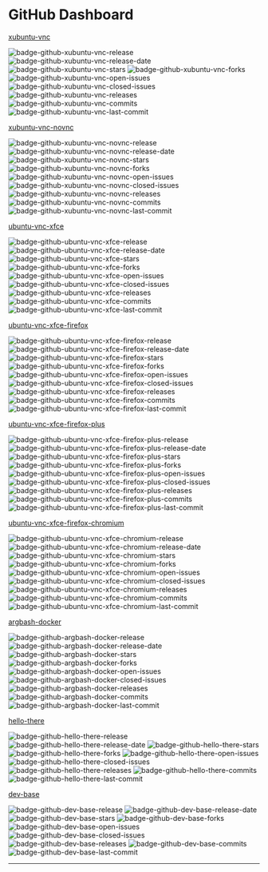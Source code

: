 # GitHub Dashboard

[xubuntu-vnc](https://github.com/accetto/xubuntu-vnc)

![badge-github-xubuntu-vnc-release][badge-github-xubuntu-vnc-release]
![badge-github-xubuntu-vnc-release-date][badge-github-xubuntu-vnc-release-date]
![badge-github-xubuntu-vnc-stars][badge-github-xubuntu-vnc-stars]
![badge-github-xubuntu-vnc-forks][badge-github-xubuntu-vnc-forks]
![badge-github-xubuntu-vnc-open-issues][badge-github-xubuntu-vnc-open-issues]
![badge-github-xubuntu-vnc-closed-issues][badge-github-xubuntu-vnc-closed-issues]
![badge-github-xubuntu-vnc-releases][badge-github-xubuntu-vnc-releases]
![badge-github-xubuntu-vnc-commits][badge-github-xubuntu-vnc-commits]
![badge-github-xubuntu-vnc-last-commit][badge-github-xubuntu-vnc-last-commit]

[xubuntu-vnc-novnc](https://github.com/accetto/xubuntu-vnc-novnc)

![badge-github-xubuntu-vnc-novnc-release][badge-github-xubuntu-vnc-novnc-release]
![badge-github-xubuntu-vnc-novnc-release-date][badge-github-xubuntu-vnc-novnc-release-date]
![badge-github-xubuntu-vnc-novnc-stars][badge-github-xubuntu-vnc-novnc-stars]
![badge-github-xubuntu-vnc-novnc-forks][badge-github-xubuntu-vnc-novnc-forks]
![badge-github-xubuntu-vnc-novnc-open-issues][badge-github-xubuntu-vnc-novnc-open-issues]
![badge-github-xubuntu-vnc-novnc-closed-issues][badge-github-xubuntu-vnc-novnc-closed-issues]
![badge-github-xubuntu-vnc-novnc-releases][badge-github-xubuntu-vnc-novnc-releases]
![badge-github-xubuntu-vnc-novnc-commits][badge-github-xubuntu-vnc-novnc-commits]
![badge-github-xubuntu-vnc-novnc-last-commit][badge-github-xubuntu-vnc-novnc-last-commit]

[ubuntu-vnc-xfce](https://github.com/accetto/ubuntu-vnc-xfce)

![badge-github-ubuntu-vnc-xfce-release][badge-github-ubuntu-vnc-xfce-release]
![badge-github-ubuntu-vnc-xfce-release-date][badge-github-ubuntu-vnc-xfce-release-date]
![badge-github-ubuntu-vnc-xfce-stars][badge-github-ubuntu-vnc-xfce-stars]
![badge-github-ubuntu-vnc-xfce-forks][badge-github-ubuntu-vnc-xfce-forks]
![badge-github-ubuntu-vnc-xfce-open-issues][badge-github-ubuntu-vnc-xfce-open-issues]
![badge-github-ubuntu-vnc-xfce-closed-issues][badge-github-ubuntu-vnc-xfce-closed-issues]
![badge-github-ubuntu-vnc-xfce-releases][badge-github-ubuntu-vnc-xfce-releases]
![badge-github-ubuntu-vnc-xfce-commits][badge-github-ubuntu-vnc-xfce-commits]
![badge-github-ubuntu-vnc-xfce-last-commit][badge-github-ubuntu-vnc-xfce-last-commit]

[ubuntu-vnc-xfce-firefox](https://github.com/accetto/ubuntu-vnc-xfce-firefox)

![badge-github-ubuntu-vnc-xfce-firefox-release][badge-github-ubuntu-vnc-xfce-firefox-release]
![badge-github-ubuntu-vnc-xfce-firefox-release-date][badge-github-ubuntu-vnc-xfce-firefox-release-date]
![badge-github-ubuntu-vnc-xfce-firefox-stars][badge-github-ubuntu-vnc-xfce-firefox-stars]
![badge-github-ubuntu-vnc-xfce-firefox-forks][badge-github-ubuntu-vnc-xfce-firefox-forks]
![badge-github-ubuntu-vnc-xfce-firefox-open-issues][badge-github-ubuntu-vnc-xfce-firefox-open-issues]
![badge-github-ubuntu-vnc-xfce-firefox-closed-issues][badge-github-ubuntu-vnc-xfce-firefox-closed-issues]
![badge-github-ubuntu-vnc-xfce-firefox-releases][badge-github-ubuntu-vnc-xfce-firefox-releases]
![badge-github-ubuntu-vnc-xfce-firefox-commits][badge-github-ubuntu-vnc-xfce-firefox-commits]
![badge-github-ubuntu-vnc-xfce-firefox-last-commit][badge-github-ubuntu-vnc-xfce-firefox-last-commit]

[ubuntu-vnc-xfce-firefox-plus](https://github.com/accetto/ubuntu-vnc-xfce-firefox-plus)

![badge-github-ubuntu-vnc-xfce-firefox-plus-release][badge-github-ubuntu-vnc-xfce-firefox-plus-release]
![badge-github-ubuntu-vnc-xfce-firefox-plus-release-date][badge-github-ubuntu-vnc-xfce-firefox-plus-release-date]
![badge-github-ubuntu-vnc-xfce-firefox-plus-stars][badge-github-ubuntu-vnc-xfce-firefox-plus-stars]
![badge-github-ubuntu-vnc-xfce-firefox-plus-forks][badge-github-ubuntu-vnc-xfce-firefox-plus-forks]
![badge-github-ubuntu-vnc-xfce-firefox-plus-open-issues][badge-github-ubuntu-vnc-xfce-firefox-plus-open-issues]
![badge-github-ubuntu-vnc-xfce-firefox-plus-closed-issues][badge-github-ubuntu-vnc-xfce-firefox-plus-closed-issues]
![badge-github-ubuntu-vnc-xfce-firefox-plus-releases][badge-github-ubuntu-vnc-xfce-firefox-plus-releases]
![badge-github-ubuntu-vnc-xfce-firefox-plus-commits][badge-github-ubuntu-vnc-xfce-firefox-plus-commits]
![badge-github-ubuntu-vnc-xfce-firefox-plus-last-commit][badge-github-ubuntu-vnc-xfce-firefox-plus-last-commit]

[ubuntu-vnc-xfce-firefox-chromium](https://github.com/accetto/ubuntu-vnc-xfce-chromium)

![badge-github-ubuntu-vnc-xfce-chromium-release][badge-github-ubuntu-vnc-xfce-chromium-release]
![badge-github-ubuntu-vnc-xfce-chromium-release-date][badge-github-ubuntu-vnc-xfce-chromium-release-date]
![badge-github-ubuntu-vnc-xfce-chromium-stars][badge-github-ubuntu-vnc-xfce-chromium-stars]
![badge-github-ubuntu-vnc-xfce-chromium-forks][badge-github-ubuntu-vnc-xfce-chromium-forks]
![badge-github-ubuntu-vnc-xfce-chromium-open-issues][badge-github-ubuntu-vnc-xfce-chromium-open-issues]
![badge-github-ubuntu-vnc-xfce-chromium-closed-issues][badge-github-ubuntu-vnc-xfce-chromium-closed-issues]
![badge-github-ubuntu-vnc-xfce-chromium-releases][badge-github-ubuntu-vnc-xfce-chromium-releases]
![badge-github-ubuntu-vnc-xfce-chromium-commits][badge-github-ubuntu-vnc-xfce-chromium-commits]
![badge-github-ubuntu-vnc-xfce-chromium-last-commit][badge-github-ubuntu-vnc-xfce-chromium-last-commit]

[argbash-docker](https://github.com/accetto/argbash-docker)

![badge-github-argbash-docker-release][badge-github-argbash-docker-release]
![badge-github-argbash-docker-release-date][badge-github-argbash-docker-release-date]
![badge-github-argbash-docker-stars][badge-github-argbash-docker-stars]
![badge-github-argbash-docker-forks][badge-github-argbash-docker-forks]
![badge-github-argbash-docker-open-issues][badge-github-argbash-docker-open-issues]
![badge-github-argbash-docker-closed-issues][badge-github-argbash-docker-closed-issues]
![badge-github-argbash-docker-releases][badge-github-argbash-docker-releases]
![badge-github-argbash-docker-commits][badge-github-argbash-docker-commits]
![badge-github-argbash-docker-last-commit][badge-github-argbash-docker-last-commit]

[hello-there](https://github.com/accetto/hello-there)

![badge-github-hello-there-release][badge-github-hello-there-release]
![badge-github-hello-there-release-date][badge-github-hello-there-release-date]
![badge-github-hello-there-stars][badge-github-hello-there-stars]
![badge-github-hello-there-forks][badge-github-hello-there-forks]
![badge-github-hello-there-open-issues][badge-github-hello-there-open-issues]
![badge-github-hello-there-closed-issues][badge-github-hello-there-closed-issues]
![badge-github-hello-there-releases][badge-github-hello-there-releases]
![badge-github-hello-there-commits][badge-github-hello-there-commits]
![badge-github-hello-there-last-commit][badge-github-hello-there-last-commit]

[dev-base](https://github.com/accetto/dev-base)

![badge-github-dev-base-release][badge-github-dev-base-release]
![badge-github-dev-base-release-date][badge-github-dev-base-release-date]
![badge-github-dev-base-stars][badge-github-dev-base-stars]
![badge-github-dev-base-forks][badge-github-dev-base-forks]
![badge-github-dev-base-open-issues][badge-github-dev-base-open-issues]
![badge-github-dev-base-closed-issues][badge-github-dev-base-closed-issues]
![badge-github-dev-base-releases][badge-github-dev-base-releases]
![badge-github-dev-base-commits][badge-github-dev-base-commits]
![badge-github-dev-base-last-commit][badge-github-dev-base-last-commit]

***

<!-- github badges xubuntu-vnc -->

[badge-github-xubuntu-vnc-release]: https://badgen.net/github/release/accetto/xubuntu-vnc?icon=github&label=release

[badge-github-xubuntu-vnc-release-date]: https://img.shields.io/github/release-date/accetto/xubuntu-vnc?logo=github

[badge-github-xubuntu-vnc-stars]: https://badgen.net/github/stars/accetto/xubuntu-vnc?icon=github&label=stars

[badge-github-xubuntu-vnc-forks]: https://badgen.net/github/forks/accetto/xubuntu-vnc?icon=github&label=forks

[badge-github-xubuntu-vnc-releases]: https://badgen.net/github/releases/accetto/xubuntu-vnc?icon=github&label=releases

[badge-github-xubuntu-vnc-commits]: https://badgen.net/github/commits/accetto/xubuntu-vnc?icon=github&label=commits

[badge-github-xubuntu-vnc-last-commit]: https://badgen.net/github/last-commit/accetto/xubuntu-vnc?icon=github&label=last%20commit

[badge-github-xubuntu-vnc-closed-issues]: https://badgen.net/github/closed-issues/accetto/xubuntu-vnc?icon=github&label=closed%20issues

[badge-github-xubuntu-vnc-open-issues]: https://badgen.net/github/open-issues/accetto/xubuntu-vnc?icon=github&label=open%20issues

<!-- github badges xubuntu-vnc-novnc -->

[badge-github-xubuntu-vnc-novnc-release]: https://badgen.net/github/release/accetto/xubuntu-vnc-novnc?icon=github&label=release

[badge-github-xubuntu-vnc-novnc-release-date]: https://img.shields.io/github/release-date/accetto/xubuntu-vnc-novnc?logo=github

[badge-github-xubuntu-vnc-novnc-stars]: https://badgen.net/github/stars/accetto/xubuntu-vnc-novnc?icon=github&label=stars

[badge-github-xubuntu-vnc-novnc-forks]: https://badgen.net/github/forks/accetto/xubuntu-vnc-novnc?icon=github&label=forks

[badge-github-xubuntu-vnc-novnc-releases]: https://badgen.net/github/releases/accetto/xubuntu-vnc-novnc?icon=github&label=releases

[badge-github-xubuntu-vnc-novnc-commits]: https://badgen.net/github/commits/accetto/xubuntu-vnc-novnc?icon=github&label=commits

[badge-github-xubuntu-vnc-novnc-last-commit]: https://badgen.net/github/last-commit/accetto/xubuntu-vnc-novnc?icon=github&label=last%20commit

[badge-github-xubuntu-vnc-novnc-closed-issues]: https://badgen.net/github/closed-issues/accetto/xubuntu-vnc-novnc?icon=github&label=closed%20issues

[badge-github-xubuntu-vnc-novnc-open-issues]: https://badgen.net/github/open-issues/accetto/xubuntu-vnc-novnc?icon=github&label=open%20issues

<!-- github badges ubuntu-vnc-xfce -->

[badge-github-ubuntu-vnc-xfce-release]: https://badgen.net/github/release/accetto/ubuntu-vnc-xfce?icon=github&label=release

[badge-github-ubuntu-vnc-xfce-release-date]: https://img.shields.io/github/release-date/accetto/ubuntu-vnc-xfce?logo=github

[badge-github-ubuntu-vnc-xfce-stars]: https://badgen.net/github/stars/accetto/ubuntu-vnc-xfce?icon=github&label=stars

[badge-github-ubuntu-vnc-xfce-forks]: https://badgen.net/github/forks/accetto/ubuntu-vnc-xfce?icon=github&label=forks

[badge-github-ubuntu-vnc-xfce-releases]: https://badgen.net/github/releases/accetto/ubuntu-vnc-xfce?icon=github&label=releases

[badge-github-ubuntu-vnc-xfce-commits]: https://badgen.net/github/commits/accetto/ubuntu-vnc-xfce?icon=github&label=commits

[badge-github-ubuntu-vnc-xfce-last-commit]: https://badgen.net/github/last-commit/accetto/ubuntu-vnc-xfce?icon=github&label=last%20commit

[badge-github-ubuntu-vnc-xfce-closed-issues]: https://badgen.net/github/closed-issues/accetto/ubuntu-vnc-xfce?icon=github&label=closed%20issues

[badge-github-ubuntu-vnc-xfce-open-issues]: https://badgen.net/github/open-issues/accetto/ubuntu-vnc-xfce?icon=github&label=open%20issues

<!-- github badges ubuntu-vnc-xfce-firefox -->

[badge-github-ubuntu-vnc-xfce-firefox-release]: https://badgen.net/github/release/accetto/ubuntu-vnc-xfce-firefox?icon=github&label=release

[badge-github-ubuntu-vnc-xfce-firefox-release-date]: https://img.shields.io/github/release-date/accetto/ubuntu-vnc-xfce-firefox?logo=github

[badge-github-ubuntu-vnc-xfce-firefox-stars]: https://badgen.net/github/stars/accetto/ubuntu-vnc-xfce-firefox?icon=github&label=stars

[badge-github-ubuntu-vnc-xfce-firefox-forks]: https://badgen.net/github/forks/accetto/ubuntu-vnc-xfce-firefox?icon=github&label=forks

[badge-github-ubuntu-vnc-xfce-firefox-releases]: https://badgen.net/github/releases/accetto/ubuntu-vnc-xfce-firefox?icon=github&label=releases

[badge-github-ubuntu-vnc-xfce-firefox-commits]: https://badgen.net/github/commits/accetto/ubuntu-vnc-xfce-firefox?icon=github&label=commits

[badge-github-ubuntu-vnc-xfce-firefox-last-commit]: https://badgen.net/github/last-commit/accetto/ubuntu-vnc-xfce-firefox?icon=github&label=last%20commit

[badge-github-ubuntu-vnc-xfce-firefox-closed-issues]: https://badgen.net/github/closed-issues/accetto/ubuntu-vnc-xfce-firefox?icon=github&label=closed%20issues

[badge-github-ubuntu-vnc-xfce-firefox-open-issues]: https://badgen.net/github/open-issues/accetto/ubuntu-vnc-xfce-firefox?icon=github&label=open%20issues

<!-- github badges ubuntu-vnc-xfce-firefox-plus -->

[badge-github-ubuntu-vnc-xfce-firefox-plus-release]: https://badgen.net/github/release/accetto/ubuntu-vnc-xfce-firefox-plus?icon=github&label=release

[badge-github-ubuntu-vnc-xfce-firefox-plus-release-date]: https://img.shields.io/github/release-date/accetto/ubuntu-vnc-xfce-firefox-plus?logo=github

[badge-github-ubuntu-vnc-xfce-firefox-plus-stars]: https://badgen.net/github/stars/accetto/ubuntu-vnc-xfce-firefox-plus?icon=github&label=stars

[badge-github-ubuntu-vnc-xfce-firefox-plus-forks]: https://badgen.net/github/forks/accetto/ubuntu-vnc-xfce-firefox-plus?icon=github&label=forks

[badge-github-ubuntu-vnc-xfce-firefox-plus-releases]: https://badgen.net/github/releases/accetto/ubuntu-vnc-xfce-firefox-plus?icon=github&label=releases

[badge-github-ubuntu-vnc-xfce-firefox-plus-commits]: https://badgen.net/github/commits/accetto/ubuntu-vnc-xfce-firefox-plus?icon=github&label=commits

[badge-github-ubuntu-vnc-xfce-firefox-plus-last-commit]: https://badgen.net/github/last-commit/accetto/ubuntu-vnc-xfce-firefox-plus?icon=github&label=last%20commit

[badge-github-ubuntu-vnc-xfce-firefox-plus-closed-issues]: https://badgen.net/github/closed-issues/accetto/ubuntu-vnc-xfce-firefox-plus?icon=github&label=closed%20issues

[badge-github-ubuntu-vnc-xfce-firefox-plus-open-issues]: https://badgen.net/github/open-issues/accetto/ubuntu-vnc-xfce-firefox-plus?icon=github&label=open%20issues

<!-- github badges ubuntu-vnc-xfce-chromium -->

[badge-github-ubuntu-vnc-xfce-chromium-release]: https://badgen.net/github/release/accetto/ubuntu-vnc-xfce-chromium?icon=github&label=release

[badge-github-ubuntu-vnc-xfce-chromium-release-date]: https://img.shields.io/github/release-date/accetto/ubuntu-vnc-xfce-chromium?logo=github

[badge-github-ubuntu-vnc-xfce-chromium-stars]: https://badgen.net/github/stars/accetto/ubuntu-vnc-xfce-chromium?icon=github&label=stars

[badge-github-ubuntu-vnc-xfce-chromium-forks]: https://badgen.net/github/forks/accetto/ubuntu-vnc-xfce-chromium?icon=github&label=forks

[badge-github-ubuntu-vnc-xfce-chromium-releases]: https://badgen.net/github/releases/accetto/ubuntu-vnc-xfce-chromium?icon=github&label=releases

[badge-github-ubuntu-vnc-xfce-chromium-commits]: https://badgen.net/github/commits/accetto/ubuntu-vnc-xfce-chromium?icon=github&label=commits

[badge-github-ubuntu-vnc-xfce-chromium-last-commit]: https://badgen.net/github/last-commit/accetto/ubuntu-vnc-xfce-chromium?icon=github&label=last%20commit

[badge-github-ubuntu-vnc-xfce-chromium-closed-issues]: https://badgen.net/github/closed-issues/accetto/ubuntu-vnc-xfce-chromium?icon=github&label=closed%20issues

[badge-github-ubuntu-vnc-xfce-chromium-open-issues]: https://badgen.net/github/open-issues/accetto/ubuntu-vnc-xfce-chromium?icon=github&label=open%20issues

<!-- github badges argbash-docker -->

[badge-github-argbash-docker-release]: https://badgen.net/github/release/accetto/argbash-docker?icon=github&label=release

[badge-github-argbash-docker-release-date]: https://img.shields.io/github/release-date/accetto/argbash-docker?logo=github

[badge-github-argbash-docker-stars]: https://badgen.net/github/stars/accetto/argbash-docker?icon=github&label=stars

[badge-github-argbash-docker-forks]: https://badgen.net/github/forks/accetto/argbash-docker?icon=github&label=forks

[badge-github-argbash-docker-releases]: https://badgen.net/github/releases/accetto/argbash-docker?icon=github&label=releases

[badge-github-argbash-docker-commits]: https://badgen.net/github/commits/accetto/argbash-docker?icon=github&label=commits

[badge-github-argbash-docker-last-commit]: https://badgen.net/github/last-commit/accetto/argbash-docker?icon=github&label=last%20commit

[badge-github-argbash-docker-closed-issues]: https://badgen.net/github/closed-issues/accetto/argbash-docker?icon=github&label=closed%20issues

[badge-github-argbash-docker-open-issues]: https://badgen.net/github/open-issues/accetto/argbash-docker?icon=github&label=open%20issues

<!-- github badges hello-there -->

[badge-github-hello-there-release]: https://badgen.net/github/release/accetto/hello-there?icon=github&label=release

[badge-github-hello-there-release-date]: https://img.shields.io/github/release-date/accetto/hello-there?logo=github

[badge-github-hello-there-stars]: https://badgen.net/github/stars/accetto/hello-there?icon=github&label=stars

[badge-github-hello-there-forks]: https://badgen.net/github/forks/accetto/hello-there?icon=github&label=forks

[badge-github-hello-there-releases]: https://badgen.net/github/releases/accetto/hello-there?icon=github&label=releases

[badge-github-hello-there-commits]: https://badgen.net/github/commits/accetto/hello-there?icon=github&label=commits

[badge-github-hello-there-last-commit]: https://badgen.net/github/last-commit/accetto/hello-there?icon=github&label=last%20commit

[badge-github-hello-there-closed-issues]: https://badgen.net/github/closed-issues/accetto/hello-there?icon=github&label=closed%20issues

[badge-github-hello-there-open-issues]: https://badgen.net/github/open-issues/accetto/hello-there?icon=github&label=open%20issues

<!-- github badges dev-base-->

[badge-github-dev-base-release]: https://badgen.net/github/release/accetto/dev-base?icon=github&label=release

[badge-github-dev-base-release-date]: https://img.shields.io/github/release-date/accetto/dev-base?logo=github

[badge-github-dev-base-stars]: https://badgen.net/github/stars/accetto/dev-base?icon=github&label=stars

[badge-github-dev-base-forks]: https://badgen.net/github/forks/accetto/dev-base?icon=github&label=forks

[badge-github-dev-base-releases]: https://badgen.net/github/releases/accetto/dev-base?icon=github&label=releases

[badge-github-dev-base-commits]: https://badgen.net/github/commits/accetto/dev-base?icon=github&label=commits

[badge-github-dev-base-last-commit]: https://badgen.net/github/last-commit/accetto/dev-base?icon=github&label=last%20commit

[badge-github-dev-base-closed-issues]: https://badgen.net/github/closed-issues/accetto/dev-base?icon=github&label=closed%20issues

[badge-github-dev-base-open-issues]: https://badgen.net/github/open-issues/accetto/dev-base?icon=github&label=open%20issues
